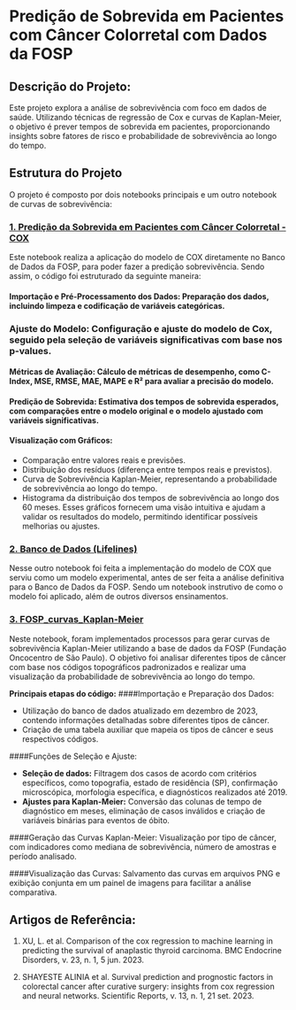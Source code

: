 # **Predição de Sobrevida em Pacientes com Câncer Colorretal com Dados da FOSP**

## Descrição do Projeto:
  
Este projeto explora a análise de sobrevivência com foco em dados de saúde. Utilizando técnicas de regressão de Cox e curvas de Kaplan-Meier, o objetivo é prever tempos de sobrevida em pacientes, proporcionando insights sobre fatores de risco e probabilidade de sobrevivência ao longo do tempo.

## Estrutura do Projeto
O projeto é composto por dois notebooks principais e um outro notebook de curvas de sobrevivência:

### [1. Predição da Sobrevida em Pacientes com Câncer Colorretal - COX](https://colab.research.google.com/github/JoaoVitorSesma/Predicao-da-Sobrevida-em-Pacientes-com-Cancer-Colorretal-IC/blob/main/Predi%C3%A7%C3%A3o_da_Sobrevida_em_Pacientes_com_C%C3%A2ncer_Colorretal_COX.ipynb)
Este notebook realiza a aplicação do modelo de COX diretamente no Banco de Dados da FOSP, para poder fazer a predição sobrevivência. Sendo assim, o código foi estruturado da seguinte maneira:

#### Importação e Pré-Processamento dos Dados: Preparação dos dados, incluindo limpeza e codificação de variáveis categóricas.

### Ajuste do Modelo: Configuração e ajuste do modelo de Cox, seguido pela seleção de variáveis significativas com base nos p-values.

#### Métricas de Avaliação: Cálculo de métricas de desempenho, como C-Index, MSE, RMSE, MAE, MAPE e R² para avaliar a precisão do modelo.

#### Predição de Sobrevida: Estimativa dos tempos de sobrevida esperados, com comparações entre o modelo original e o modelo ajustado com variáveis significativas.

#### Visualização com Gráficos:
- Comparação entre valores reais e previsões.
- Distribuição dos resíduos (diferença entre tempos reais e previstos).
- Curva de Sobrevivência Kaplan-Meier, representando a probabilidade de sobrevivência ao longo do tempo.
- Histograma da distribuição dos tempos de sobrevivência ao longo dos 60 meses.
Esses gráficos fornecem uma visão intuitiva e ajudam a validar os resultados do modelo, permitindo identificar possíveis melhorias ou ajustes.

### [2. Banco de Dados (Lifelines)](https://colab.research.google.com/github/JoaoVitorSesma/Predicao-da-Sobrevida-em-Pacientes-com-Cancer-Colorretal-IC/blob/main/Banco_de_Dados_(Lifelines).ipynb)
Nesse outro notebook foi feita a implementação do modelo de COX que serviu como um modelo experimental, antes de ser feita a análise definitiva para o Banco de Dados da FOSP. Sendo um notebook instrutivo de como o modelo foi aplicado, além de outros diversos ensinamentos.

### [3. FOSP_curvas_Kaplan-Meier](https://colab.research.google.com/github/JoaoVitorSesma/Predicao-da-Sobrevida-em-Pacientes-com-Cancer-Colorretal-IC/blob/main/FOSP_curvas_Kaplan_Meier.ipynb)
Neste notebook, foram implementados processos para gerar curvas de sobrevivência Kaplan-Meier utilizando a base de dados da FOSP (Fundação Oncocentro de São Paulo). O objetivo foi analisar diferentes tipos de câncer com base nos códigos topográficos padronizados e realizar uma visualização da probabilidade de sobrevivência ao longo do tempo.

**Principais etapas do código:**
####Importação e Preparação dos Dados:
- Utilização do banco de dados atualizado em dezembro de 2023, contendo informações detalhadas sobre diferentes tipos de câncer.
- Criação de uma tabela auxiliar que mapeia os tipos de câncer e seus respectivos códigos.
  
####Funções de Seleção e Ajuste:
- **Seleção de dados:** Filtragem dos casos de acordo com critérios específicos, como topografia, estado de residência (SP), confirmação microscópica, morfologia específica, e diagnósticos realizados até 2019.
- **Ajustes para Kaplan-Meier:** Conversão das colunas de tempo de diagnóstico em meses, eliminação de casos inválidos e criação de variáveis binárias para eventos de óbito.

####Geração das Curvas Kaplan-Meier:
Visualização por tipo de câncer, com indicadores como mediana de sobrevivência, número de amostras e período analisado.

####Visualização das Curvas:
Salvamento das curvas em arquivos PNG e exibição conjunta em um painel de imagens para facilitar a análise comparativa.

## Artigos de Referência:
1. XU, L. et al. Comparison of the cox regression to machine learning in predicting the survival of anaplastic thyroid carcinoma. BMC Endocrine Disorders, v. 23, n. 1, 5 jun. 2023.

2. SHAYESTE ALINIA et al. Survival prediction and prognostic factors in colorectal cancer after curative surgery: insights from cox regression and neural networks. Scientific Reports, v. 13, n. 1, 21 set. 2023.

‌

‌


